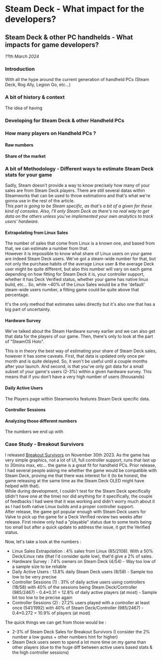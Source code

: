 # Steam Deck - What impact for the developers?
## Steam Deck & other PC handhelds - What impacts for game developers?
*??th March 2024*

### Introduction
With all the hype around the current generation of handheld PCs (Steam Deck, Rog Ally, Legion Go, etc...)

### A bit of history & context
The idea of having 

### Developing for Steam Deck & other Handheld PCs

### How many players on Handheld PCs ?

#### Raw numbers

#### Share of the market

### A bit of Methodology - Different ways to estimate Steam Deck stats for your game
Sadly, Steam doesn't provide a way to know precisely how many of your sales are from Steam Deck players. There are still several datas within Steamworks that can be used to throw estimations and that's what we're gonna use in the rest of the article.  
*This part is going to be Steam specific, as that's a bit of a given for these kind of consoles. Also, I'll only Steam Deck as there's no real way to get data on the others unless you've implemented your own analytics to track users' hardware.*

#### Extrapolating from Linux Sales
The number of sales that come from Linux is a known one, and based from that, we can estimate a number from that.    
However it is impossible to know what share of Linux users on your game are indeed Steam Deck users. We've got a steam-wide number for that, but not only the purchase habits of the average Linux user & the average Deck user might be quite different, but also this number will vary on each game depending on how fitting for Steam Deck it is, your controller support, whether it has Deck Verified status, whether your game has native linux build, etc... So, while ~40% of the Linux Sales would be a the 'default' steam-wide users number, a fitting game could be quite above that percentage.  

It's the only method that estimates sales directly but it's also one that has a big part of uncertainty.

#### Hardware Survey
We've talked about the Steam Hardware survey earlier and we can also get that data for the players of our game. Then, there's only to look at the part of "SteamOS Holo".

This is in theory the best way of estimating your share of Steam Deck sales, however it has some caveats.
First, that data is updated only once per month and is quite delayed. So, it won't be useful until a couple months after your launch.
And second, is that you've only got data for a small subset of your game's users (2-3%) within a given hardware survey. This means that if you don't have a very high number of users (thousands)

#### Daily Active Users
The Players page within Steamworks features Steam Deck specific data.

#### Controller Sessions


#### Analyzing those different numbers
The numbers we end up with 

### Case Study - Breakout Survivors
I released [Breakout Survivors](https://store.steampowered.com/app/2468060/Breakout_Survivors/) on November 30th 2023. As the game has very simple graphics, not a lot of UI, full controller support, runs that last up to 30mins max, etc... the game is a great fit for handheld PCs. Prior release, I had several people asking me whether the game would be compatible with Steam Deck, proving me that there was interest for it (to be honest, the game releasing at the same time as the Steam Deck OLED might have helped with that).  
While during development, I couldn't test for the Steam Deck specifically (didn't have one at the time) nor did anything for it specifically, the couple of feedbacks I had were that it was working and didn't worry much about it as I had both native Linux builds and a proper controller support.  
After release, the game got popular enough with Steam Deck users for Valve to pick up the game for a Deck Verified review two weeks after release. First review only had a "playable" status due to some texts being too small but after a quick update to address the issue, it got the Verified status.

Now, let's take a look at the numbers :
- Linux Sales Extrapolation : 4% sales from Linux (85/2108). With a 50% Deck/Linux rate (that I'd consider quite low), that'd give a 2% of sales.
- Hardware Survey : 7.4% owners on Steam Deck (4/54) - Way too low of a sample size to be reliable
- Daily Active Users : 13.8% daily Steam Deck users (8/58) - Sample too low to be very precise
- Controller Sessions (1) : 31% of daily active users using controllers (18/58) with 40% of the sessions being Steam Deck/Controller (985/2467) - 0.4\*0.31 = 12.8% of daily active players (at most) - Sample bit too low to be precise again
- Controller Sessions (2) : 27.2% users played with a controller at least once (541/1992) with 40% of Steam Deck/Controller (985/2467) - 0.4\*0.272 = 10.9% of players (at most)

The quick things we can get from those would be :
- 2-3% of Steam Deck Sales for Breakout Survivors (I consider the 2% number a low guess + other numbers hint for higher)
- Steam Deck users seem to spend a lot more time on my game than other players (due to the huge diff between active users based stats & the high controller sessions)